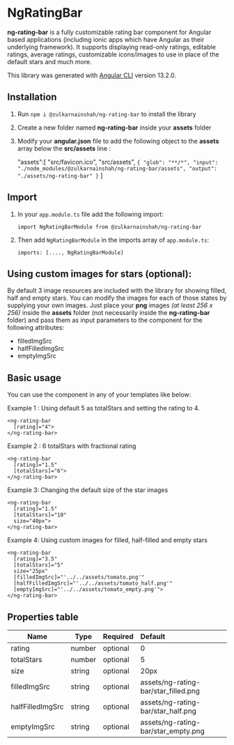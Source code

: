 # NgRatingBar

**ng-rating-bar** is a fully customizable rating bar component for Angular based applications (including ionic apps which have Angular as their underlying framework). It supports displaying read-only ratings, editable ratings, average ratings, customizable icons/images to use in place of the default stars and much more.

This library was generated with [Angular CLI](https://github.com/angular/angular-cli) version 13.2.0.

## Installation

1. Run `npm i @zulkarnainshah/ng-rating-bar` to install the library
2. Create a new folder named **ng-rating-bar** inside your **assets** folder
3. Modify your **angular.json** file to add the following object to the **assets** array below the **src/assets** line :

   "assets":[
   "src/favicon.ico",
   "src/assets",
   `{ "glob": "**/*", "input": "./node_modules/@zulkarnainshah/ng-rating-bar/assets", "output": "./assets/ng-rating-bar" }`
   ]

## Import

1. In your `app.module.ts` file add the following import:

   ```
   import NgRatingBarModule from @zulkarnainshah/ng-rating-bar
   ```

2. Then add `NgRatingBarModule` in the imports array of `app.module.ts`:

   ```
   imports: [...., NgRatingBarModule]
   ```

## Using custom images for stars (optional):

By default 3 image resources are included with the library for showing filled, half and empty stars. You can modify the images for each of those states by supplying your own images. Just place your **png** images _(at least 256 x 256)_ inside the **assets** folder (not necessarily inside the **ng-rating-bar** folder) and pass them as input parameters to the component for the following attributes:

- filledImgSrc
- halfFilledImgSrc
- emptyImgSrc

## Basic usage

You can use the component in any of your templates like below:

Example 1 : Using default 5 as totalStars and setting the rating to 4.

```
<ng-rating-bar
  [rating]="4">
</ng-rating-bar>
```

Example 2 : 6 totalStars with fractional rating

```
<ng-rating-bar
  [rating]="1.5"
  [totalStars]="6">
</ng-rating-bar>
```

Example 3: Changing the default size of the star images

```
<ng-rating-bar
  [rating]="1.5"
  [totalStars]="10"
  size="40px">
</ng-rating-bar>
```

Example 4: Using custom images for filled, half-filled and empty stars

```
<ng-rating-bar
  [rating]="3.5"
  [totalStars]="5"
  size="25px"
  [filledImgSrc]="'../../assets/tomato.png'"
  [halfFilledImgSrc]="'../../assets/tomato_half.png'"
  [emptyImgSrc]="'../../assets/tomato_empty.png'">
</ng-rating-bar>
```

## Properties table

| Name             | Type   | Required | Default                              |
| ---------------- | ------ | -------- | :----------------------------------- |
| rating           | number | optional | 0                                    |
| totalStars       | number | optional | 5                                    |
| size             | string | optional | 20px                                 |
| filledImgSrc     | string | optional | assets/ng-rating-bar/star_filled.png |
| halfFilledImgSrc | string | optional | assets/ng-rating-bar/star_half.png   |
| emptyImgSrc      | string | optional | assets/ng-rating-bar/star_empty.png  |
